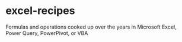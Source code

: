 # excel-recipes
Formulas and operations cooked up over the years in Microsoft Excel, Power Query, PowerPivot, or VBA
